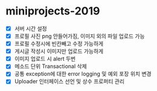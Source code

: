 # miniprojects-2019

- [x] 서버 시간 설정
- [x] 프로필 사진 png 안들어가짐, 이미지 외의 파일 업로드 가능
- [x] 프로필 수정시에 빈칸빼고 수정 가능하게
- [x] 게시글 작성시 이미지만 업로드 가능하게
- [x] 이미지 업로드 시 alert 두번
- [x] 메소드 단위 Transactional 삭제
- [x] 공통 exception에 대한 error logging 및 예외 포장 위치 변경
- [x] Uploader 인터페이스 선언 및 상수 프로퍼티 관리